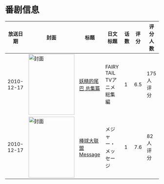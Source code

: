 # 番剧信息

|放送日期|封面|标题|日文标题|话数|评分|评分人数|
|---|---|---|---|---|---|---|
|2010-12-17|<img src="https://lain.bgm.tv/pic/cover/c/e1/65/16140_uhBrc.jpg" alt="封面" style="width:150px;height:200px;object-fit:cover;">|[妖精的尾巴 总集篇](https://bangumi.tv/subject/16140)|FAIRY TAIL TVアニメ総集編|1|6.5|175人评分|
|2010-12-17|<img src="https://lain.bgm.tv/pic/cover/c/a2/24/10966_OLCm7.jpg" alt="封面" style="width:150px;height:200px;object-fit:cover;">|[棒球大联盟Message](https://bangumi.tv/subject/10966)|メジャー・メッセージ|1|7.6|82人评分|
